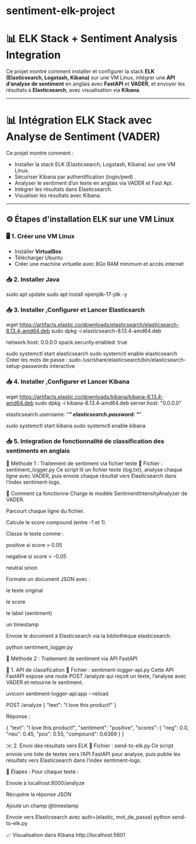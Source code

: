 # sentiment-elk-project

# 📊 ELK Stack + Sentiment Analysis Integration

Ce projet montre comment installer et configurer la stack **ELK (Elasticsearch, Logstash, Kibana)** sur une VM Linux, intégrer une **API d’analyse de sentiment** en anglais avec **FastAPI** et **VADER**, et envoyer les résultats à **Elasticsearch**, avec visualisation via **Kibana**.

---

# 📊 Intégration ELK Stack avec Analyse de Sentiment (VADER)

Ce projet montre comment :

- Installer la stack ELK (Elasticsearch, Logstash, Kibana) sur une VM Linux.
- Sécuriser Kibana par authentification (login/pwd) .
- Analyser le sentiment d’un texte en anglais via VADER et Fast Api.
- Intégrer les résultats dans Elasticsearch.
- Visualiser les résultats avec Kibana.

---

## ⚙️ Étapes d'installation ELK sur une VM Linux

### 🖥️ 1. Créer une VM Linux

- Installer **VirtualBox**
- Télécharger Ubuntu 
- Créer une machine virtuelle avec 8Go RAM minimum et accès internet

### 📥 2. Installer Java

sudo apt update
sudo apt install openjdk-17-jdk -y

### 📥 3. Installer ,Configurer et Lancer Elasticsarch

wget https://artifacts.elastic.co/downloads/elasticsearch/elasticsearch-8.13.4-amd64.deb
sudo dpkg -i elasticsearch-8.13.4-amd64.deb

network.host: 0.0.0.0
xpack.security.enabled: true

sudo systemctl start elasticsearch
sudo systemctl enable elasticsearch
Créer les mots de passe :
sudo /usr/share/elasticsearch/bin/elasticsearch-setup-passwords interactive

### 📥 4. Installer ,Configurer et Lancer Kibana
wget https://artifacts.elastic.co/downloads/kibana/kibana-8.13.4-amd64.deb
sudo dpkg -i kibana-8.13.4-amd64.deb
server.host: "0.0.0.0"

elasticsearch.username: "*****"
elasticsearch.password: "*****"


sudo systemctl start kibana
sudo systemctl enable kibana

### 📥 5. Integration de fonctionnalité de classification des sentiments en anglais 


💬 Méthode 1 : Traitement de sentiment via fichier texte
📄 Fichier : sentiment_logger.py
Ce script lit un fichier texte (log.txt), analyse chaque ligne avec VADER, puis envoie chaque résultat vers Elasticsearch dans l’index sentiment-logs.

🔧 Comment ça fonctionne
Charge le modèle SentimentIntensityAnalyzer de VADER.

Parcourt chaque ligne du fichier.

Calcule le score compound (entre -1 et 1).

Classe le texte comme :

positive si score > 0.05

negative si score < -0.05

neutral sinon

Formate un document JSON avec :

le texte original

le score

le label (sentiment)

un timestamp

Envoie le document à Elasticsearch via la bibliothèque elasticsearch.

python sentiment_logger.py

🚀 Méthode 2 : Traitement de sentiment via API FastAPI

🧠 1. API de classification
📁 Fichier : sentiment-logger-api.py
Cette API FastAPI expose une route POST /analyze qui reçoit un texte, l’analyse avec VADER et retourne le sentiment.

uvicorn sentiment-logger-api:app --reload

POST /analyze
{
  "text": "I love this product!"
}

Réponse :

{
  "text": "I love this product!",
  "sentiment": "positive",
  "scores": {
    "neg": 0.0,
    "neu": 0.45,
    "pos": 0.55,
    "compound": 0.6369
  }
}

✉️ 2. Envoi des résultats vers ELK
📁 Fichier : send-to-elk.py
Ce script envoie une liste de textes vers l’API FastAPI pour analyse, puis publie les résultats vers Elasticsearch dans l’index sentiment-logs.

🔧 Étapes :
Pour chaque texte :

Envoie à localhost:8000/analyze

Récupère la réponse JSON

Ajoute un champ @timestamp

Envoie vers Elasticsearch avec auth=(elastic, mot_de_passe)
python send-to-elk.py

📈 Visualisation dans Kibana
http://localhost:5601






